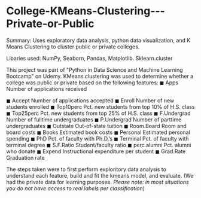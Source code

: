 # College-KMeans-Clustering---Private-or-Public
Summary: Uses exploratory data analysis, python data visualization, and K Means Clustering to cluster public or private colleges. 

Libaries used: NumPy, Seaborn, Pandas, Matplotlib. Sklearn.cluster

This project was part of "Python in Data Science and Machine Learning Bootcamp" on Udemy. KMeans clustering was used to determine whether a college was public or private based on the following features:
◼ Apps Number of applications received

◼ Accept Number of applications accepted
◼ Enroll Number of new students enrolled
◼ Top10perc Pct. new students from top 10% of H.S. class
◼ Top25perc Pct. new students from top 25% of H.S. class
◼ F.Undergrad Number of fulltime undergraduates
◼ P.Undergrad Number of parttime undergraduates
◼ Outstate Out-of-state tuition
◼ Room.Board Room and board costs
◼ Books Estimated book costs
◼ Personal Estimated personal spending
◼ PhD Pct. of faculty with Ph.D.’s
◼ Terminal Pct. of faculty with terminal degree
◼ S.F.Ratio Student/faculty ratio
◼ perc.alumni Pct. alumni who donate
◼ Expend Instructional expenditure per student
◼ Grad.Rate Graduation rate

The steps taken were to first perform exploritory data analysis to understand each feature, build and fit the kmeans model, and evaluate. (We had the private data for learning purposes. *Please note: in most situations you do not have access to real labels per classification*)

